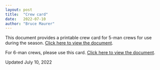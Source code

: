 ```yaml
---
layout: post
title:  "Crew card"
date:   2022-07-10
author: "Bruce Maurer"
---
```


This document provides a printable crew card for 5-man crews for use during the season. [Click here to view the
document](https://storage.googleapis.com/ohsaa-websites/mechanics/Crew%20Card.xlsx).

For 6-man crews, please use this card. [Click here to view the
document](https://storage.googleapis.com/ohsaa-websites/mechanics/2018%206-man%20Crew%20Card.xlsx).

Updated July 10, 2022
